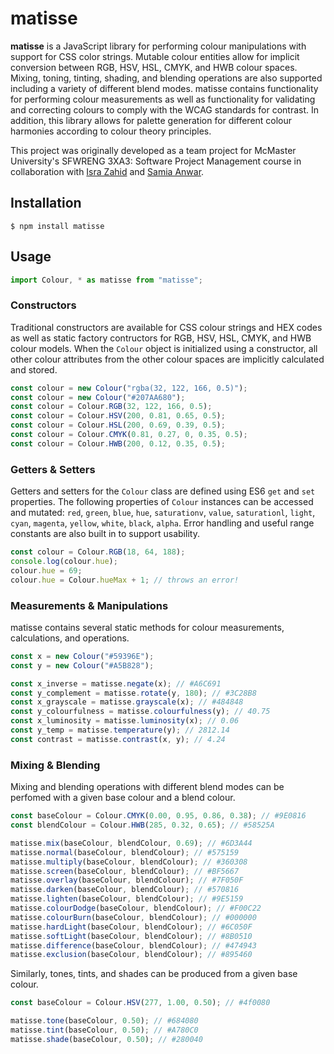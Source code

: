 # matisse
**matisse** is a JavaScript library for performing colour manipulations with support for CSS color strings. Mutable colour entities allow for implicit conversion between RGB, HSV, HSL, CMYK, and HWB colour spaces. Mixing, toning, tinting, shading, and blending operations are also supported including a variety of different blend modes. matisse contains functionality for performing colour measurements as well as functionality for validating and correcting colours to comply with the WCAG standards for contrast. In addition, this library allows for palette generation for different colour harmonies according to colour theory principles.

This project was originally developed as a team project for McMaster University's SFWRENG 3XA3: Software Project Management course in collaboration with [Isra Zahid](https://github.com/israzahid) and [Samia Anwar](https://github.com/SamiaAnwar).  


## Installation
```
$ npm install matisse
```

## Usage
```javascript
import Colour, * as matisse from "matisse";
```

### Constructors
Traditional constructors are available for CSS colour strings and HEX codes as well as static factory contructors for RGB, HSV, HSL, CMYK, and HWB colour models. When the `Colour` object is initialized using a constructor, all other colour attributes from the other colour spaces are implicitly calculated and stored.
```javascript
const colour = new Colour("rgba(32, 122, 166, 0.5)");
const colour = new Colour("#207AA680");
const colour = Colour.RGB(32, 122, 166, 0.5);
const colour = Colour.HSV(200, 0.81, 0.65, 0.5);
const colour = Colour.HSL(200, 0.69, 0.39, 0.5);
const colour = Colour.CMYK(0.81, 0.27, 0, 0.35, 0.5);
const colour = Colour.HWB(200, 0.12, 0.35, 0.5);
```

### Getters & Setters
Getters and setters for the `Colour` class are defined using ES6 `get` and `set` properties. The following properties of `Colour` instances can be accessed and mutated: `red`, `green`, `blue`, `hue`, `saturationv`, `value`, `saturationl`, `light`, `cyan`, `magenta`, `yellow`, `white`, `black`, `alpha`. Error handling and useful range constants are also built in to support usability.
```javascript
const colour = Colour.RGB(18, 64, 188);
console.log(colour.hue);
colour.hue = 69;
colour.hue = Colour.hueMax + 1; // throws an error!
```

### Measurements & Manipulations
matisse contains several static methods for colour measurements, calculations, and operations.
```javascript
const x = new Colour("#59396E");
const y = new Colour("#A5B828");

const x_inverse = matisse.negate(x); // #A6C691
const y_complement = matisse.rotate(y, 180); // #3C28B8
const x_grayscale = matisse.grayscale(x); // #484848
const y_colourfulness = matisse.colourfulness(y); // 40.75
const x_luminosity = matisse.luminosity(x); // 0.06
const y_temp = matisse.temperature(y); // 2812.14
const contrast = matisse.contrast(x, y); // 4.24
```

### Mixing & Blending
Mixing and blending operations with different blend modes can be perfomed with a given base colour and a blend colour.
```javascript
const baseColour = Colour.CMYK(0.00, 0.95, 0.86, 0.38); // #9E0816
const blendColour = Colour.HWB(285, 0.32, 0.65); // #58525A

matisse.mix(baseColour, blendColour, 0.69); // #6D3A44
matisse.normal(baseColour, blendColour); // #575159
matisse.multiply(baseColour, blendColour); // #360308
matisse.screen(baseColour, blendColour); // #BF5667
matisse.overlay(baseColour, blendColour); // #7F050F
matisse.darken(baseColour, blendColour); // #570816
matisse.lighten(baseColour, blendColour); // #9E5159
matisse.colourDodge(baseColour, blendColour); // #F00C22
matisse.colourBurn(baseColour, blendColour); // #000000
matisse.hardLight(baseColour, blendColour); // #6C050F
matisse.softLight(baseColour, blendColour); // #8B0510
matisse.difference(baseColour, blendColour); // #474943
matisse.exclusion(baseColour, blendColour); // #895460
```

Similarly, tones, tints, and shades can be produced from a given base colour.
```javascript
const baseColour = Colour.HSV(277, 1.00, 0.50); // #4f0080

matisse.tone(baseColour, 0.50); // #684080
matisse.tint(baseColour, 0.50); // #A780C0
matisse.shade(baseColour, 0.50); // #280040
```


